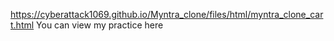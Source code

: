 https://cyberattack1069.github.io/Myntra_clone/files/html/myntra_clone_cart.html 
You can view my practice here 

